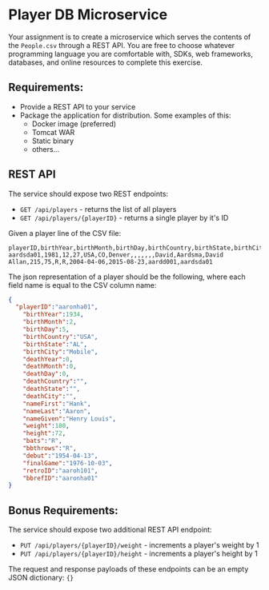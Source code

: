 
# Player DB Microservice

Your assignment is to create a microservice which serves the contents of the `People.csv` through a
REST API. You are free to choose whatever programming language you are comfortable with, SDKs, web
frameworks, databases, and online resources to complete this exercise.

## Requirements:
* Provide a REST API to your service
* Package the application for distribution. Some examples of this:
  * Docker image (preferred)
  * Tomcat WAR
  * Static binary
  * others...

## REST API

The service should expose two REST endpoints:
* `GET /api/players` - returns the list of all players
* `GET /api/players/{playerID}` - returns a single player by it's ID

Given a player line of the CSV file:
```
playerID,birthYear,birthMonth,birthDay,birthCountry,birthState,birthCity,deathYear,deathMonth,deathDay,deathCountry,deathState,deathCity,nameFirst,nameLast,nameGiven,weight,height,bats,throws,debut,finalGame,retroID,bbrefID
aardsda01,1981,12,27,USA,CO,Denver,,,,,,,David,Aardsma,David Allan,215,75,R,R,2004-04-06,2015-08-23,aardd001,aardsda01
```

The json representation of a player should be the following, where each field name is equal to the CSV column name:
```json
{
  "playerID":"aaronha01",
	"birthYear":1934,
	"birthMonth":2,
	"birthDay":5,
	"birthCountry":"USA",
	"birthState":"AL",
	"birthCity":"Mobile",
	"deathYear":0,
	"deathMonth":0,
	"deathDay":0,
	"deathCountry":"",
	"deathState":"",
	"deathCity":"",
	"nameFirst":"Hank",
	"nameLast":"Aaron",
	"nameGiven":"Henry Louis",
	"weight":180,
	"height":72,
	"bats":"R",
	"bbthrows":"R",
	"debut":"1954-04-13",
	"finalGame":"1976-10-03",
	"retroID":"aaroh101",
	"bbrefID":"aaronha01"
}
```

## Bonus Requirements:

The service should expose two additional REST API endpoint:
* `PUT /api/players/{playerID}/weight` - increments a player's weight by 1
* `PUT /api/players/{playerID}/height` - increments a player's height by 1

The request and response payloads of these endpoints can be an empty JSON dictionary: `{}`
